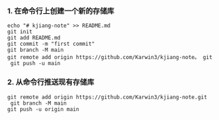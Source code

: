 ### 1. 在命令行上创建一个新的存储库

```
echo "# kjiang-note" >> README.md 
git init 
git add README.md 
git commit -m "first commit" 
git branch -M main 
git remote add origin https://github.com/Karwin3/kjiang-note。 git
 git push -u main
```

### 2. 从命令行推送现有存储库

```
git remote add origin https://github.com/Karwin3/kjiang-note.git
 git branch -M main 
git push -u origin main
```